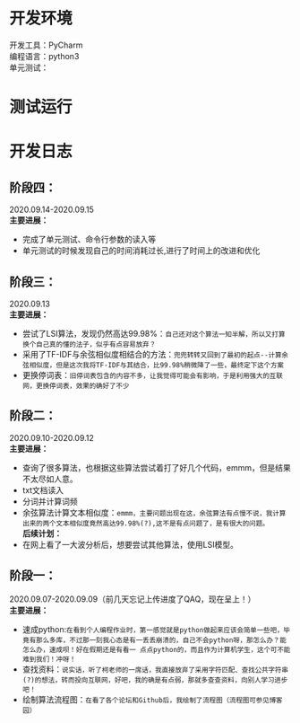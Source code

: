 开发环境
======
开发工具：PyCharm<br>
编程语言：python3<br>
单元测试：<br>

测试运行
======

开发日志
=====

阶段四：
-----
2020.09.14-2020.09.15<br>
**主要进展：**<br>
* 完成了单元测试、命令行参数的读入等<br>
* 单元测试的时候发现自己的时间消耗过长,进行了时间上的改进和优化<br>

阶段三：
-----
2020.09.13<br>
**主要进展：**<br>
* 尝试了LSI算法，发现仍然高达99.98%：`自己还对这个算法一知半解，所以又打算换个自己真的懂的法子，似乎有点容易放弃？`<br>
* 采用了TF-IDF与余弦相似度相结合的方法：`兜兜转转又回到了最初的起点--计算余弦相似度，但是这次我将TF-IDF与其结合，比99.98%稍微降了一些，最终定下这个方案`<br>
* 更换停词表：`旧停词表包含的内容不多，让我觉得可能会有影响，于是利用强大的互联网，更换停词表，效果的确好了不少`<br>

阶段二：
-----
2020.09.10-2020.09.12<br>
**主要进展：**<br>
* 查询了很多算法，也根据这些算法尝试着打了好几个代码，emmm，但是结果不太尽如人意。<br>
* txt文档读入<br>
* 分词并计算词频<br>
* 余弦算法计算文本相似度：`emmm，主要问题出现在这，余弦算法有点慢不说，我计算出来的两个文本相似度竟然高达99.98%(?),这不是有点问题了，是有很大的问题。`<br>
**后续计划：**<br>
* 在网上看了一大波分析后，想要尝试其他算法，使用LSI模型。

阶段一：
-----
2020.09.07-2020.09.09（前几天忘记上传进度了QAQ，现在呈上！）<br>
**主要进展：**<br>
* 速成python:`在看到个人编程作业时，第一感觉就是python做起来应该会简单一些吧，毕竟有那么多库，不过那一刻我心态是有一丢丢崩溃的，自己不会python呀，那怎么办？能怎么办，速成呗！好在假期还是有看一 点点python的，而且作为计算机学生，这个可不能难到我们！冲呀！`
* 查找资料：`说实话，听了柯老师的一席话，我直接放弃了采用字符匹配、查找公共字符串(?)的想法，转而投向互联网，好吧，我的确是有点弱，那就多查查资料，向别人学习进步吧！`
* 绘制算法流程图：`在看了各个论坛和Github后，我绘制了流程图（流程图可参见博客园）`
